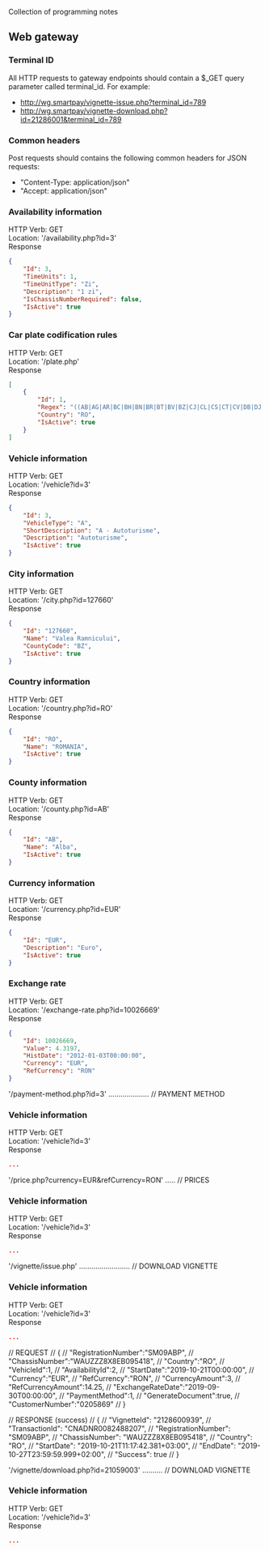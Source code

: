 Collection of programming notes

## Web gateway  


### Terminal ID  

All HTTP requests to gateway endpoints should contain a $_GET query parameter called terminal_id. For example:  
- http://wg.smartpay/vignette-issue.php?terminal_id=789
- http://wg.smartpay/vignette-download.php?id=21286001&terminal_id=789


### Common headers  

Post requests should contains the following common headers for JSON requests:  
- "Content-Type: application/json"
- "Accept: application/json"


### Availability information  
HTTP Verb: GET  
Location: '/availability.php?id=3'  
Response  
```json
{
    "Id": 3,
    "TimeUnits": 1,
    "TimeUnitType": "Zi",
    "Description": "1 zi",
    "IsChassisNumberRequired": false,
    "IsActive": true
}
```

### Car plate codification rules  
HTTP Verb: GET  
Location: '/plate.php'  
Response  
```json
[
    {
        "Id": 1,
        "Regex": "((AB|AG|AR|BC|BH|BN|BR|BT|BV|BZ|CJ|CL|CS|CT|CV|DB|DJ|GJ|GL|GR|HD|HR|IF|IL|IS|MH|MM|MS|NT|OT|PH|SB|SJ|SM|SV|TL|TM|TR|VL|VN|VS){1}([0]{1}[1-9]{1}|[1-9]{1}\\d{1})([A-PR-Z]){3})|((B){1}([0]{1}[1-9]{1}|[1-9]{1}\\d{1,2})([A-PR-Z]){3})|((AB|AG|AR|B|BC|BH|BN|BR|BT|BV|BZ|CJ|CL|CS|CT|CV|DB|DJ|GJ|GL|GR|HD|HR|IF|IL|IS|MH|MM|MS|NT|OT|PH|SB|SJ|SM|SV|TL|TM|TR|VL|VN|VS|CD|CO|TC){1}[1-9]{1}\\d{2,10})",
        "Country": "RO",
        "IsActive": true
    }
]
```

### Vehicle information  
HTTP Verb: GET  
Location: '/vehicle?id=3'  
Response  
```json
{
    "Id": 3,
    "VehicleType": "A",
    "ShortDescription": "A - Autoturisme",
    "Description": "Autoturisme",
    "IsActive": true
}
```


### City information  
HTTP Verb: GET  
Location: '/city.php?id=127660'  
Response  
```json
{
    "Id": "127660",
    "Name": "Valea Ramnicului",
    "CountyCode": "BZ",
    "IsActive": true
}
```


### Country information  
HTTP Verb: GET  
Location: '/country.php?id=RO'  
Response  
```json
{
    "Id": "RO",
    "Name": "ROMANIA",
    "IsActive": true
}
```


### County information  
HTTP Verb: GET  
Location: '/county.php?id=AB'  
Response  
```json
{
    "Id": "AB",
    "Name": "Alba",
    "IsActive": true
}
```

### Currency information  
HTTP Verb: GET  
Location: '/currency.php?id=EUR'  
Response  
```json
{
    "Id": "EUR",
    "Description": "Euro",
    "IsActive": true
}
```


### Exchange rate  
HTTP Verb: GET  
Location: '/exchange-rate.php?id=10026669'    
Response  
```json
{
    "Id": 10026669,
    "Value": 4.3197,
    "HistDate": "2012-01-03T00:00:00",
    "Currency": "EUR",
    "RefCurrency": "RON"
}
```


'/payment-method.php?id=3' .................... // PAYMENT METHOD
### Vehicle information  
HTTP Verb: GET  
Location: '/vehicle?id=3'  
Response  
```json
...
```


'/price.php?currency=EUR&refCurrency=RON' ..... // PRICES
### Vehicle information  
HTTP Verb: GET  
Location: '/vehicle?id=3'  
Response  
```json
...
```


'/vignette/issue.php' ......................... // DOWNLOAD VIGNETTE
### Vehicle information  
HTTP Verb: GET  
Location: '/vehicle?id=3'  
Response  
```json
...
```
// REQUEST
// {
//     "RegistrationNumber":"SM09ABP",
//     "ChassisNumber":"WAUZZZ8X8EB095418",
//     "Country":"RO",
//     "VehicleId":1,
//     "AvailabilityId":2,
//     "StartDate":"2019-10-21T00:00:00",
//     "Currency":"EUR",
//     "RefCurrency":"RON",
//     "CurrencyAmount":3,
//     "RefCurrencyAmount":14.25,
//     "ExchangeRateDate":"2019-09-30T00:00:00",
//     "PaymentMethod":1,
//     "GenerateDocument":true,
//     "CustomerNumber":"0205869"
// }

// RESPONSE (success)
// {
//     "VignetteId": "2128600939",
//     "TransactionId": "CNADNR0082488207",
//     "RegistrationNumber": "SM09ABP",
//     "ChassisNumber": "WAUZZZ8X8EB095418",
//     "Country": "RO",
//     "StartDate": "2019-10-21T11:17:42.381+03:00",
//     "EndDate": "2019-10-27T23:59:59.999+02:00",
//     "Success": true
// }


'/vignette/download.php?id=21059003' .......... // DOWNLOAD VIGNETTE
### Vehicle information  
HTTP Verb: GET  
Location: '/vehicle?id=3'  
Response  
```json
...
```
